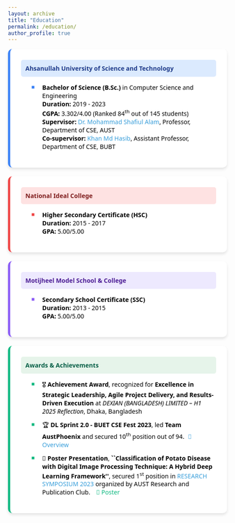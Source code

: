 ```yaml
---
layout: archive
title: "Education"
permalink: /education/
author_profile: true
---
```


<span style="font-family: 'Segoe UI', sans-serif; color: black;">
<div style="display: flex; flex-wrap: wrap; gap: 20px;">
  <div style="background-color: white; border-left: 5px solid #3b82f6; border-radius: 10px; padding: 25px; flex: 1 1 100%; max-width: 100%; box-shadow: 0 4px 6px rgba(0, 0, 0, 0.1);">
    <div style="background-color: #dbeafe; padding: 10px; border-radius: 5px; margin-bottom: 15px;">
      <span style="color: #1e3a8a; font-size: 1em; font-weight: bold;">Ahsanullah University of Science and Technology</span>
    </div>
    <ul style="font-family: 'Segoe UI', sans-serif; color: black; margin-top: 15px;">
      <li style="margin-bottom: 12px; list-style-type: none; position: relative; padding-left: 25px;">
        <span style="position: absolute; left: 0; color: #3b82f6; font-size: 0.9em;">■</span>
        <b>Bachelor of Science (B.Sc.)</b> in Computer Science and Engineering <br/>
        <b>Duration:</b> 2019 - 2023 <br/>
        <b>CGPA:</b> 3.302/4.00 (Ranked 84<sup>th</sup> out of 145 students) <br/>
<b>Supervisor:</b> 
<a href="https://www.aust.edu/cse/faculty_member/dr_mohammad_shafiul_alam" style="color: #389EDA; text-decoration: none;">Dr. Mohammad Shafiul Alam</a>, Professor, Department of CSE, AUST<br>
<b>Co-supervisor:</b> 
<a href="https://cse.bubt.edu.bd/facultydetails/87/" style="color: #389EDA; text-decoration: none;">Khan Md Hasib</a>, Assistant Professor, Department of CSE, BUBT
      </li>
    </ul>
  </div>

  <div style="background-color: white; border-left: 5px solid #ef4444; border-radius: 10px; padding: 25px; flex: 1 1 100%; max-width: 100%; box-shadow: 0 4px 6px rgba(0, 0, 0, 0.1);">
    <div style="background-color: #fee2e2; padding: 10px; border-radius: 5px; margin-bottom: 15px;">
      <span style="color: #7f1d1d; font-size: 1em; font-weight: bold;">National Ideal College</span>
    </div>
    <ul style="font-family: 'Segoe UI', sans-serif; color: black; margin-top: 15px;">
      <li style="margin-bottom: 12px; list-style-type: none; position: relative; padding-left: 25px;">
        <span style="position: absolute; left: 0; color: #ef4444; font-size: 0.9em;">■</span>
        <b>Higher Secondary Certificate (HSC)</b> <br/>
        <b>Duration:</b> 2015 - 2017 <br/>
        <b>GPA:</b> 5.00/5.00
      </li>
    </ul>
  </div>

  <div style="background-color: white; border-left: 5px solid #8b5cf6; border-radius: 10px; padding: 25px; flex: 1 1 100%; max-width: 100%; box-shadow: 0 4px 6px rgba(0, 0, 0, 0.1);">
    <div style="background-color: #ede9fe; padding: 10px; border-radius: 5px; margin-bottom: 15px;">
      <span style="color: #4c1d95; font-size: 1em; font-weight: bold;">Motijheel Model School & College</span>
    </div>
    <ul style="font-family: 'Segoe UI', sans-serif; color: black; margin-top: 15px;">
      <li style="margin-bottom: 12px; list-style-type: none; position: relative; padding-left: 25px;">
        <span style="position: absolute; left: 0; color: #8b5cf6; font-size: 0.9em;">■</span>
        <b>Secondary School Certificate (SSC)</b> <br/>
        <b>Duration:</b> 2013 - 2015 <br/>
        <b>GPA:</b> 5.00/5.00
      </li>
    </ul>
  </div>

<div style="background-color: white; border-left: 5px solid #10b981; border-radius: 10px; padding: 25px; flex: 1 1 100%; max-width: 100%; box-shadow: 0 4px 6px rgba(0, 0, 0, 0.1);">
  <div style="background-color: #e6f4ea; padding: 10px; border-radius: 5px; margin-bottom: 15px;">
    <span style="color: #065f46; font-size: 1em; font-weight: bold;">Awards & Achievements</span>
  </div>
  <ul style="font-family: 'Segoe UI', sans-serif; color: black; margin-top: 15px;">
    <li style="margin-bottom: 12px; list-style-type: none; position: relative; padding-left: 25px;">
      <span style="position: absolute; left: 0; color: #10b981; font-size: 0.9em;">■</span>
      🎖️ <b>Achievement Award</b>, recognized for <b>Excellence in Strategic Leadership, Agile Project Delivery, and Results-Driven Execution</b> at <i>DEXIAN (BANGLADESH) LIMITED – H1 2025 Reflection</i>, Dhaka, Bangladesh
    </li>
    <li style="margin-bottom: 12px; list-style-type: none; position: relative; padding-left: 25px;">
      <span style="position: absolute; left: 0; color: #10b981; font-size: 0.9em;">■</span>
      🏆 <b>DL Sprint 2.0 - BUET CSE Fest 2023</b>, led <b>Team AustPhoenix</b> and secured 10<sup>th</sup> position out of 94.  
      <a href="https://www.kaggle.com/competitions/dlsprint2/overview" style="color: #389EDA; text-decoration: none; margin-left: 5px;">🔗 Overview</a>
    </li>
    <li style="margin-bottom: 12px; list-style-type: none; position: relative; padding-left: 25px;">
      <span style="position: absolute; left: 0; color: #10b981; font-size: 0.9em;">■</span>
      📜 <b>Poster Presentation</b>, <b>``Classification of Potato Disease with Digital Image Processing Technique: A Hybrid Deep Learning Framework''</b>, secured 1<sup>st</sup> position in  
      <a href="https://aust.edu/events/1996" style="color: #389EDA; text-decoration: none;">RESEARCH SYMPOSIUM 2023</a> organized by AUST Research and Publication Club. 
      <a href="https://drive.google.com/file/d/1JN8cEUTWAilZpNsZaIxPVusiHxqc4OZA/view?usp=sharing" style="color: #10b981; text-decoration: none; margin-left: 10px;">🔗 Poster</a>
    </li>
  </ul>
</div>


